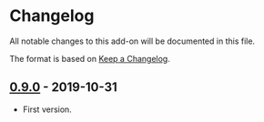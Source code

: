 # Changelog
All notable changes to this add-on will be documented in this file.

The format is based on [Keep a Changelog](https://keepachangelog.com/en/1.0.0/).

## [0.9.0] - 2019-10-31

- First version.

[0.9.0]: https://github.com/zaproxy/zap-extensions/releases/custompayloads-v0.9.0
